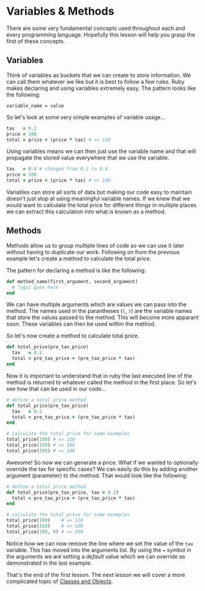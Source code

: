 # Variables & Methods
There are some very fundamental concepts used throughout each and every programming language. Hopefully this lesson will help you grasp the first of these concepts.

## Variables
Think of variables as buckets that we can create to *store* information. We can call them whatever we like but it is best to follow a few rules. Ruby makes declaring and using variables extremely easy. The pattern looks like the following:

    variable_name = value

So let's look at some very simple examples of variable usage...

```ruby
tax   = 0.2
price = 100
total = price + (price * tax) # => 120
```

Using variables means we can then just use the variable name and that will propagate the stored value everywhere that we use the variable.

```ruby
tax   = 0.4 # changed from 0.2 to 0.4
price = 100
total = price + (price * tax) # => 140
```

Variables can store all sorts of data but making our code easy to maintain doesn't just stop at using meaningful variable names. If we knew that we would want to calculate the total price for different things in multiple places we can extract this calculation into what is known as a method.

## Methods
Methods allow us to group multiple lines of code so we can use it later without having to duplicate our work. Following on from the previous example let's create a method to calculate the total price.

The pattern for declaring a method is like the following:

```ruby
def method_name(first_argument, second_argument)
  # logic goes here
end
```

We can have multiple arguments which are values we can pass into the method. The names used in the parantheses (`(`, `)`) are the variable names that store the values passed to the method. This will become more apparant soon. These variables can then be used within the method.

So let's now create a method to calculate total price.

```ruby
def total_price(pre_tax_price)
  tax   = 0.2
  total = pre_tax_price + (pre_tax_price * tax)
end
```

Now it is important to understand that in ruby the last executed line of the method is returned to whatever called the method in the first place. So let's see how that can be used in our code...

```ruby
# define a total price method
def total_price(pre_tax_price)
  tax   = 0.2
  total = pre_tax_price + (pre_tax_price * tax)
end

# calculate the total price for some examples
total_price(100) # => 120
total_price(150) # => 180
total_price(200) # => 240
```

Awesome! So now we can generate a price. What if we wanted to optionally override the tax for specific cases? We can easily do this by adding another argument (parameter) to the method. That would look like the following:

```ruby
# define a total price method
def total_price(pre_tax_price, tax = 0.2)
  total = pre_tax_price + (pre_tax_price * tax)
end

# calculate the total price for some examples
total_price(100)    # => 120
total_price(150)    # => 180
total_price(200, 0) # => 200
```

Notice how we can now remove the line where we set the value of the `tax` variable. This has moved into the arguments list. By using the `=` symbol in the arguments we are setting a *default* value which we can override as demonstrated in the last example.

That's the end of the first lesson. The next lesson we will cover a more complicated topic of [Classes and Objects][classes_and_objects].

[classes_and_objects]: 02-classes-and-objects.md "Learn Ruby: 01-02 Classes & Objects"
